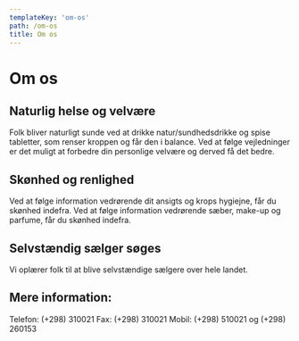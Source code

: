 ```yaml
---
templateKey: 'om-os'
path: /om-os
title: Om os
---
```

# Om os

## Naturlig helse og velvære
Folk bliver naturligt sunde ved at drikke natur/sundhedsdrikke og spise tabletter, som renser kroppen og får den i balance. Ved at følge vejledninger er det muligt at forbedre din personlige velvære og derved få det bedre.

## Skønhed og renlighed
Ved at følge information vedrørende dit ansigts og krops hygiejne, får du skønhed indefra. Ved at følge information vedrørende sæber, make-up og parfume, får du skønhed indefra.

## Selvstændig sælger søges
Vi oplærer folk til at blive selvstændige sælgere over hele landet.

## Mere information:
Telefon: (+298) 310021
Fax:     (+298) 310021
Mobil:   (+298) 510021 og (+298) 260153